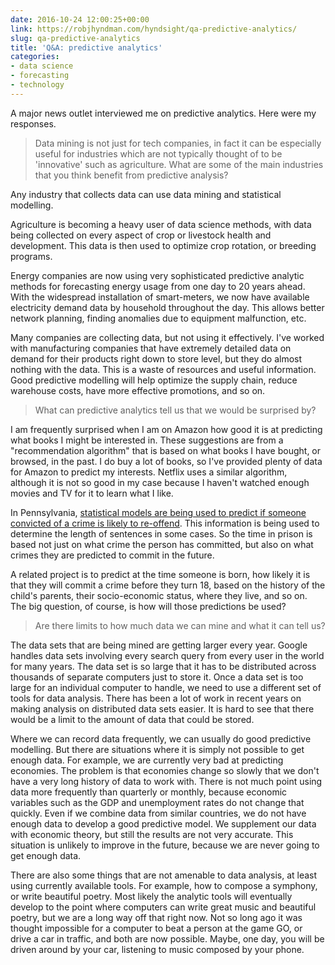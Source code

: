 ```yaml
---
date: 2016-10-24 12:00:25+00:00
link: https://robjhyndman.com/hyndsight/qa-predictive-analytics/
slug: qa-predictive-analytics
title: 'Q&A: predictive analytics'
categories:
- data science
- forecasting
- technology
---
```


A major news outlet interviewed me on predictive analytics. Here were my responses.<!-- more -->

>Data mining is not just for tech companies, in fact it can be especially useful for industries which are not typically thought of to be 'innovative' such as agriculture. What are some of the main industries that you think benefit from predictive analysis?


Any industry that collects data can use data mining and statistical modelling.

Agriculture is becoming a heavy user of data science methods, with data being collected on every aspect of crop or livestock health and development. This data is then used to optimize crop rotation, or breeding programs.

Energy companies are now using very sophisticated predictive analytic methods for forecasting energy usage from one day to 20 years ahead. With the widespread installation of smart-meters, we now have available electricity demand data by household throughout the day. This allows better network planning, finding anomalies due to equipment malfunction, etc.

Many companies are collecting data, but not using it effectively. I've worked with manufacturing companies that have extremely detailed data on demand for their products right down to store level, but they do almost nothing with the data. This is a waste of resources and useful information. Good predictive modelling will help optimize the supply chain, reduce warehouse costs, have more effective promotions, and so on.

>What can predictive analytics tell us that we would be surprised by?


I am frequently surprised when I am on Amazon how good it is at predicting what books I might be interested in. These suggestions are from a "recommendation algorithm" that is based on what books I have bought, or browsed, in the past. I do buy a lot of books, so I've provided plenty of data for Amazon to predict my interests. Netflix uses a similar algorithm, although it is not so good in my case because I haven't watched enough movies and TV for it to learn what I like.

In Pennsylvania, [statistical models are being used to predict if someone convicted of a crime is likely to re-offend](https://www.themarshallproject.org/2015/08/04/the-new-science-of-sentencing). This information is being used to determine the length of sentences in some cases. So the time in prison is based not just on what crime the person has committed, but also on what crimes they are predicted to commit in the future.

A related project is to predict at the time someone is born, how likely it is that they will commit a crime before they turn 18, based on the history of the child's parents, their socio-economic status, where they live, and so on. The big question, of course, is how will those predictions be used?


>Are there limits to how much data we can mine and what it can tell us?


The data sets that are being mined are getting larger every year. Google handles data sets involving every search query from every user in the world for many years. The data set is so large that it has to be distributed across thousands of separate computers just to store it. Once a data set is too large for an individual computer to handle, we need to use a different set of tools for data analysis. There has been a lot of work in recent years on making analysis on distributed data sets easier. It is hard to see that there would be a limit to the amount of data that could be stored.

Where we can record data frequently, we can usually do good predictive modelling. But there are situations where it is simply not possible to get enough data. For example, we are currently very bad at predicting economies. The problem is that economies change so slowly that we don't have a very long history of data to work with. There is not much point using data more frequently than quarterly or monthly, because economic variables such as the GDP and unemployment rates do not change that quickly. Even if we combine data from similar countries, we do not have enough data to develop a good predictive model. We supplement our data with economic theory, but still the results are not very accurate. This situation is unlikely to improve in the future, because we are never going to get enough data.

There are also some things that are not amenable to data analysis, at least using currently available tools. For example, how to compose a symphony, or write beautiful poetry. Most likely the analytic tools will eventually develop to the point where computers can write great music and beautiful poetry, but we are a long way off that right now. Not so long ago it was thought impossible for a computer to beat a person at the game GO, or drive a car in traffic, and both are now possible. Maybe, one day, you will be driven around by your car, listening to music composed by your phone.
